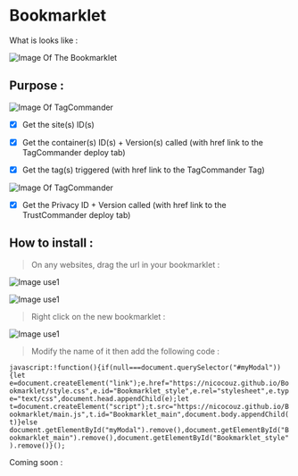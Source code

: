 # Bookmarklet

What is looks like : 

![Image Of The Bookmarklet](https://nicocouz.github.io/Bookmarklet/img/readme.jpeg)


## Purpose : 

![Image Of TagCommander](https://nicocouz.github.io/Bookmarklet/img/tms.png)

- [x] Get the site(s) ID(s)
- [x] Get the container(s) ID(s) + Version(s) called (with href link to the TagCommander deploy tab)
- [x] Get the tag(s) triggered (with href link to the TagCommander Tag)


![Image Of TagCommander](https://nicocouz.github.io/Bookmarklet/img/trustco.png)

- [x] Get the Privacy ID + Version called (with href link to the TrustCommander deploy tab)


## How to install : 

> On any websites, drag the url in your bookmarklet : 

![Image use1](https://nicocouz.github.io/Bookmarklet/img/use1.jpeg)

![Image use1](https://nicocouz.github.io/Bookmarklet/img/use2.jpeg)

> Right click on the new bookmarklet : 

![Image use1](https://nicocouz.github.io/Bookmarklet/img/use3.jpeg)

> Modify the name of it then add the following code : 

`javascript:!function(){if(null===document.querySelector("#myModal")){let e=document.createElement("link");e.href="https://nicocouz.github.io/Bookmarklet/style.css",e.id="Bookmarklet_style",e.rel="stylesheet",e.type="text/css",document.head.appendChild(e);let t=document.createElement("script");t.src="https://nicocouz.github.io/Bookmarklet/main.js",t.id="Bookmarklet_main",document.body.appendChild(t)}else document.getElementById("myModal").remove(),document.getElementById("Bookmarklet_main").remove(),document.getElementById("Bookmarklet_style").remove()}();`


Coming soon : 
